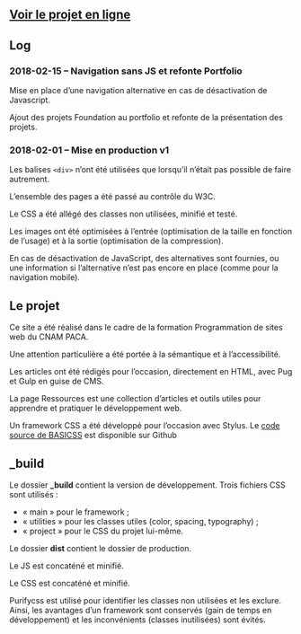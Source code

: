 ## [Voir le projet en ligne](https://sebastien-pereda.github.io/)

## Log
### 2018-02-15 – Navigation sans JS et refonte Portfolio
Mise en place d’une navigation alternative en cas de désactivation de Javascript.

Ajout des projets Foundation au portfolio et refonte de la présentation des projets.


### 2018-02-01 – Mise en production v1
Les balises ```<div>``` n’ont été utilisées que lorsqu’il n’était pas possible de faire autrement.
  
L’ensemble des pages a été passé au contrôle du W3C.

Le CSS a été allégé des classes non utilisées, minifié et testé.

Les images ont été optimisées à l’entrée (optimisation de la taille en fonction de l’usage) et à la sortie (optimisation de la compression).

En cas de désactivation de JavaScript, des alternatives sont fournies, ou une information si l’alternative n’est pas encore en place (comme pour la navigation mobile).

## Le projet
Ce site a été réalisé dans le cadre de la formation Programmation de sites web du CNAM PACA.

Une attention particulière a été portée à la sémantique et à l’accessibilité.

Les articles ont été rédigés pour l’occasion, directement en HTML, avec Pug et Gulp en guise de CMS.

La page Ressources est une collection d’articles et outils utiles pour apprendre et pratiquer le développement web.

Un framework CSS a été développé pour l’occasion avec Stylus. Le [code source de BASICSS](https://github.com/basicss/basicss) est disponible sur Github

## _build
Le dossier **_build** contient la version de développement. Trois fichiers CSS sont utilisés :
* « main » pour le framework ;
* « utilities » pour les classes utiles (color, spacing, typography) ;
* « project » pour le CSS du projet lui-même.

Le dossier **dist** contient le dossier de production.

Le JS est concaténé et minifié.

Le CSS est concaténé et minifié. 

Purifycss est utilisé pour identifier les classes non utilisées et les exclure. Ainsi, les avantages d’un framework sont conservés (gain de temps en développement) et les inconvénients (classes inutilisées) sont évités.